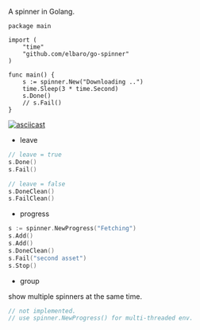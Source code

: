 A spinner in Golang.

```
package main

import (
    "time"
    "github.com/elbaro/go-spinner"
)

func main() {
    s := spinner.New("Downloading ..")
    time.Sleep(3 * time.Second)
    s.Done()
    // s.Fail()
}
```

[![asciicast](https://asciinema.org/a/MIvlqqIpgtwcZDsuWT1QQs79k.png)](https://asciinema.org/a/MIvlqqIpgtwcZDsuWT1QQs79k)

- leave

```go
// leave = true
s.Done()
s.Fail()

// leave = false
s.DoneClean()
s.FailClean()
```

- progress

```go
s := spinner.NewProgress("Fetching")
s.Add()
s.Add()
s.DoneClean()
s.Fail("second asset")
s.Stop()
```

- group

show multiple spinners at the same time.

```go
// not implemented.
// use spinner.NewProgress() for multi-threaded env.
```
